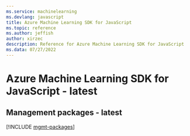 ```yaml
---
ms.service: machinelearning
ms.devlang: javascript
title: Azure Machine Learning SDK for JavaScript
ms.topic: reference
ms.author: jeffish
author: xirzec
description: Reference for Azure Machine Learning SDK for JavaScript
ms.data: 07/27/2022
---
```

# Azure Machine Learning SDK for JavaScript - latest

## Management packages - latest
[!INCLUDE [mgmt-packages](machine-learning-mgmt-index.md)]